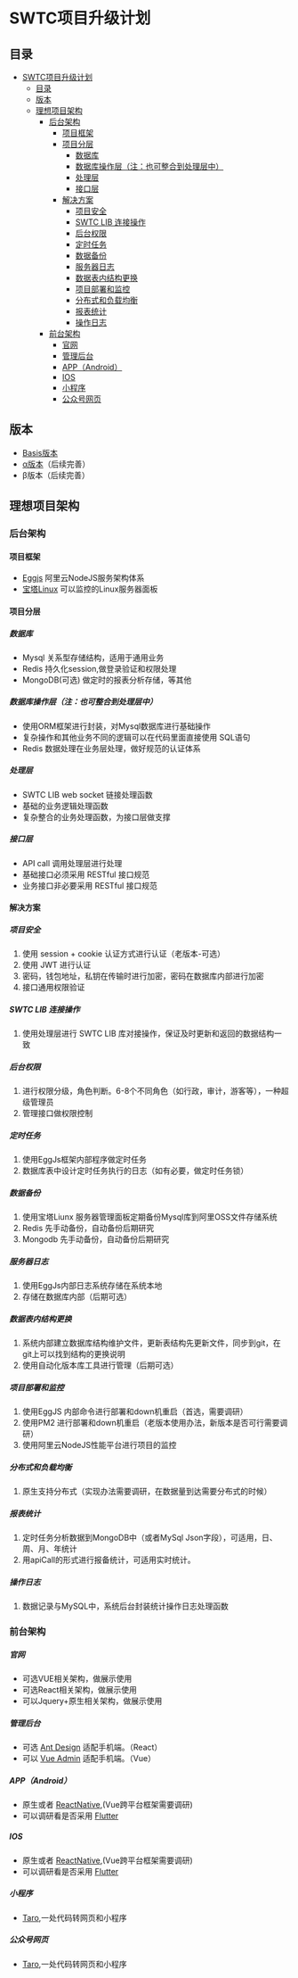 # SWTC项目升级计划

## 目录
<!-- TOC -->

- [SWTC项目升级计划](#swtc项目升级计划)
  - [目录](#目录)
  - [版本](#版本)
  - [理想项目架构](#理想项目架构)
    - [后台架构](#后台架构)
      - [项目框架](#项目框架)
      - [项目分层](#项目分层)
        - [数据库](#数据库)
        - [数据库操作层（注：也可整合到处理层中）](#数据库操作层注也可整合到处理层中)
        - [处理层](#处理层)
        - [接口层](#接口层)
      - [解决方案](#解决方案)
        - [项目安全](#项目安全)
        - [SWTC LIB 连接操作](#swtc-lib-连接操作)
        - [后台权限](#后台权限)
        - [定时任务](#定时任务)
        - [数据备份](#数据备份)
        - [服务器日志](#服务器日志)
        - [数据表内结构更换](#数据表内结构更换)
        - [项目部署和监控](#项目部署和监控)
        - [分布式和负载均衡](#分布式和负载均衡)
        - [报表统计](#报表统计)
        - [操作日志](#操作日志)
    - [前台架构](#前台架构)
        - [官网](#官网)
        - [管理后台](#管理后台)
        - [APP（Android）](#appandroid)
        - [IOS](#ios)
        - [小程序](#小程序)
        - [公众号网页](#公众号网页)

<!-- /TOC -->

## 版本

- [Basis版本](./Basis版本.md)
- [α版本](./α版本.md)（后续完善）
- β版本（后续完善）

## 理想项目架构

### 后台架构

#### 项目框架

- [Eggjs](https://eggjs.org/zh-cn/) 阿里云NodeJS服务架构体系
- [宝塔Linux](https://m.bt.cn/download/linux.html) 可以监控的Linux服务器面板

#### 项目分层

##### 数据库

- Mysql 关系型存储结构，适用于通用业务
- Redis 持久化session,做登录验证和权限处理
- MongoDB(可选) 做定时的报表分析存储，等其他

##### 数据库操作层（注：也可整合到处理层中）

- 使用ORM框架进行封装，对Mysql数据库进行基础操作
- 复杂操作和其他业务不同的逻辑可以在代码里面直接使用 SQL语句
- Redis 数据处理在业务层处理，做好规范的认证体系

##### 处理层

- SWTC LIB web socket 链接处理函数
- 基础的业务逻辑处理函数
- 复杂整合的业务处理函数，为接口层做支撑

##### 接口层

- API call 调用处理层进行处理
- 基础接口必须采用 RESTful 接口规范
- 业务接口非必要采用 RESTful 接口规范

#### 解决方案

##### 项目安全

1. 使用 session + cookie 认证方式进行认证（老版本-可选）
2. 使用 JWT 进行认证
3. 密码，钱包地址，私钥在传输时进行加密，密码在数据库内部进行加密
4. 接口通用权限验证

##### SWTC LIB 连接操作

1. 使用处理层进行 SWTC LIB 库对接操作，保证及时更新和返回的数据结构一致

##### 后台权限

1. 进行权限分级，角色判断。6-8个不同角色（如行政，审计，游客等），一种超级管理员
2. 管理接口做权限控制

##### 定时任务

1. 使用EggJs框架内部程序做定时任务
2. 数据库表中设计定时任务执行的日志（如有必要，做定时任务锁）

##### 数据备份

1. 使用宝塔Liunx 服务器管理面板定期备份Mysql库到阿里OSS文件存储系统
2. Redis 先手动备份，自动备份后期研究
3. Mongodb 先手动备份，自动备份后期研究

##### 服务器日志

1. 使用EggJs内部日志系统存储在系统本地
2. 存储在数据库内部（后期可选）

##### 数据表内结构更换

1. 系统内部建立数据库结构维护文件，更新表结构先更新文件，同步到git，在git上可以找到结构的更换说明
2. 使用自动化版本库工具进行管理（后期可选）

##### 项目部署和监控

1. 使用EggJS 内部命令进行部署和down机重启（首选，需要调研）
2. 使用PM2 进行部署和down机重启（老版本使用办法，新版本是否可行需要调研）
3. 使用阿里云NodeJS性能平台进行项目的监控

##### 分布式和负载均衡

1. 原生支持分布式（实现办法需要调研，在数据量到达需要分布式的时候）

##### 报表统计

1. 定时任务分析数据到MongoDB中（或者MySql Json字段），可适用，日、周、月、年统计
2. 用apiCall的形式进行报备统计，可适用实时统计。

##### 操作日志

1. 数据记录与MySQL中，系统后台封装统计操作日志处理函数

### 前台架构

##### 官网

- 可选VUE相关架构，做展示使用
- 可选React相关架构，做展示使用
- 可以Jquery+原生相关架构，做展示使用

##### 管理后台

- 可选 [Ant Design](https://ant.design/index-cn) 适配手机端。（React）
- 可以 [Vue Admin](https://panjiachen.github.io/vue-element-admin/) 适配手机端。（Vue）

##### APP（Android）

- 原生或者 [ReactNative](https://reactnative.cn/),(Vue跨平台框架需要调研)
- 可以调研看是否采用 [Flutter](https://flutterchina.club/)

##### IOS

- 原生或者 [ReactNative](https://reactnative.cn/),(Vue跨平台框架需要调研)
- 可以调研看是否采用 [Flutter](https://flutterchina.club/)

##### 小程序

- [Taro](https://taro.aotu.io/),一处代码转网页和小程序

##### 公众号网页

- [Taro](https://taro.aotu.io/),一处代码转网页和小程序
